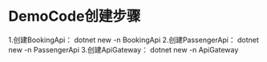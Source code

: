 # DemoCode创建步骤
1.创建BookingApi： dotnet new -n BookingApi 
2.创建PassengerApi： dotnet new -n PassengerApi 
3.创建ApiGateway： dotnet new -n ApiGateway 
 
